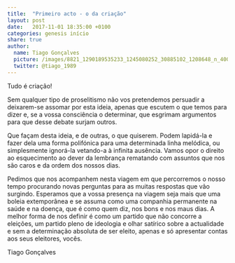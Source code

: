 ```yaml
---
title:  "Primeiro acto - o da criação"
layout: post
date:   2017-11-01 18:35:00 +0100
categories: genesis início
share: true
author:
  name: Tiago Gonçalves
  picture: /images/8821_1290189535233_1245080252_30885102_1208648_n_400x400.jpg
  twitter: @tiago_1989    
---
```

Tudo é criação!

Sem qualquer tipo de proselitismo não vos pretendemos persuadir a deixarem-se assomar por esta ideia, apenas que escutem o que temos para dizer e, se a vossa consciência o determinar, que esgrimam argumentos para que desse debate surjam outros.

Que façam desta ideia, e de outras, o que quiserem. Podem lapidá-la e fazer dela uma forma polifónica para uma determinada linha melódica, ou simplesmente ignorá-la vetando-a à infinita ausência.
Vamos opor o direito ao esquecimento ao dever da lembrança rematando com assuntos que nos são caros e da ordem dos nossos dias.

Pedimos que nos acompanhem nesta viagem em que percorremos o nosso tempo procurando novas perguntas para as muitas respostas que vão surgindo. Esperamos que a vossa presença na viagem seja mais que uma boleia extemporânea e se assuma como uma companhia permanente na saúde e na doença, que é como quem diz, nos bons e nos maus dias. A melhor forma de nos definir é como um partido que não concorre a eleições, um partido pleno de ideologia e olhar satírico sobre a actualidade e sem a determinação absoluta de ser eleito, apenas e só apresentar contas aos seus eleitores, vocês.

Tiago Gonçalves
